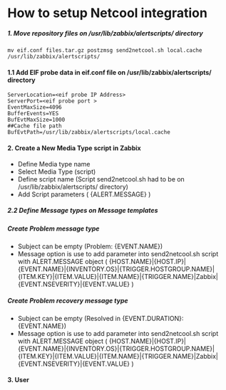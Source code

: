 #  How to setup Netcool integration
##### 1. Move repository files on /usr/lib/zabbix/alertscripts/ directory
    mv eif.conf files.tar.gz postzmsg send2netcool.sh local.cache /usr/lib/zabbix/alertscripts/
    
#### 1.1 Add EIF probe data in eif.conf file on /usr/lib/zabbix/alertscripts/ directory
    ServerLocation=<eif probe IP Address>
    ServerPort=<eif probe port >
    EventMaxSize=4096
    BufferEvents=YES
    BufEvtMaxSize=1000
    ##Cache file path
    BufEvtPath=/usr/lib/zabbix/alertscripts/local.cache

  
#### 2. Create a New  Media Type script in Zabbix
- Define Media type name
- Select Media Type (script)
- Define script name (Script send2netcool.sh had to be on /usr/lib/zabbix/alertscripts/ directory)
- Add Script parameters ( {ALERT.MESSAGE} )

##### 2.2 Define Message types on Message templates
##### Create Problem message type
- Subject can be empty (Problem: {EVENT.NAME})
- Message option is use to add parameter into send2netcool.sh script with ALERT.MESSAGE object ( {HOST.NAME}|{HOST.IP}|{EVENT.NAME}|{INVENTORY.OS}|{TRIGGER.HOSTGROUP.NAME}|{ITEM.KEY}|{ITEM.VALUE}|{ITEM.NAME}|{TRIGGER.NAME}|Zabbix|{EVENT.NSEVERITY}|{EVENT.VALUE} )

##### Create Problem recovery message type
- Subject can be empty (Resolved in {EVENT.DURATION}: {EVENT.NAME})
- Message option is use to add parameter into send2netcool.sh script with ALERT.MESSAGE object ( {HOST.NAME}|{HOST.IP}|{EVENT.NAME}|{INVENTORY.OS}|{TRIGGER.HOSTGROUP.NAME}|{ITEM.KEY}|{ITEM.VALUE}|{ITEM.NAME}|{TRIGGER.NAME}|Zabbix|{EVENT.NSEVERITY}|{EVENT.VALUE} )

#### 3. User
